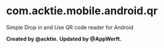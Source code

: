 # com.acktie.mobile.android.qr

Simple Drop in and Use QR code reader for Android

**Created by @acktie.**
**Updated by @AppWerft.**
